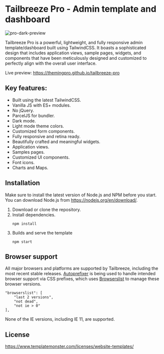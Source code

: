 # Tailbreeze Pro - Admin template and dashboard

![pro-dark-preview](https://github.com/themingpro/tailbreeze-pro/assets/134840688/1512addf-e32a-4a55-b136-2e168cddbf08)

Tailbreeze Pro is a powerful, lightweight, and fully responsive admin template/dashboard built using TailwindCSS. It boasts a sophisticated design that includes application views, sample pages, widgets, and components that have been meticulously designed and customized to perfectly align with the overall user interface.

Live preview: https://themingpro.github.io/tailbreeze-pro

## Key features:

-   Built using the latest TailwindCSS.
-   Vanilla JS with ES+ modules.
-   No jQuery.
-   ParcelJS for bundler.
-   Dark mode.
-   Light mode theme colors.
-   Customized form components.
-   Fully responsive and retina ready.
-   Beautifully crafted and meaningful widgets.
-   Application views.
-   Samples pages.
-   Customized UI components.
-   Font icons.
-   Charts and Maps.

## Installation

Make sure to install the latest version of Node.js and NPM before you start. You can download Node.js from https://nodejs.org/en/download/.

1. Download or clone the repository.
2. Install dependencies.
    ```
    npm install
    ```
3. Builds and serve the template
    ```
    npm start
    ```

## Browser support

All major browsers and platforms are supported by Tailbreeze, including the most recent stable releases. [Autoprefixer](https://github.com/postcss/autoprefixer) is being used to handle intended browser support via CSS prefixes, which uses [Browserslist](https://github.com/browserslist/browserslist) to manage these browser versions.

```
"browserslist": [
    "last 2 versions",
    "not dead",
    "not ie > 0"
],
```

None of the IE versions, including IE 11, are supported.

## License

https://www.templatemonster.com/licenses/website-templates/
